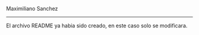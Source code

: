 Maximiliano Sanchez
*******************

El archivo README ya habia sido creado, en este caso solo se modificara.